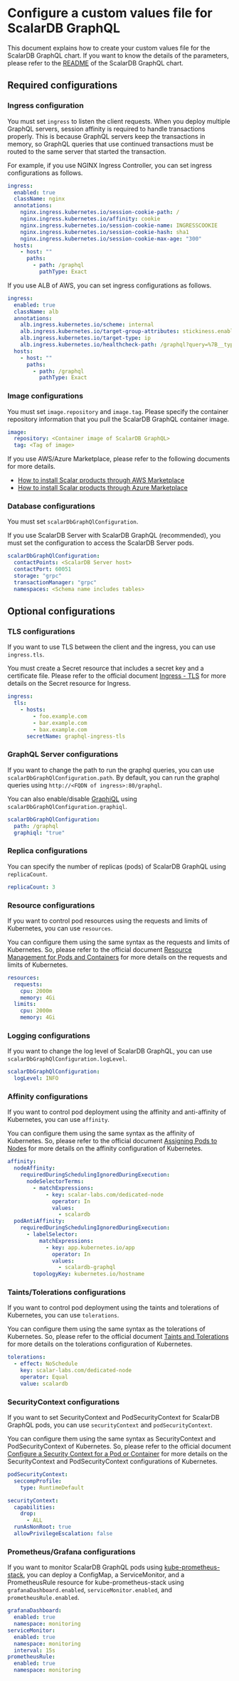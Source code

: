# Configure a custom values file for ScalarDB GraphQL

This document explains how to create your custom values file for the ScalarDB GraphQL chart. If you want to know the details of the parameters, please refer to the [README](https://github.com/scalar-labs/helm-charts/blob/main/charts/scalardb-graphql/README.md) of the ScalarDB GraphQL chart.

## Required configurations

### Ingress configuration

You must set `ingress` to listen the client requests. When you deploy multiple GraphQL servers, session affinity is required to handle transactions properly. This is because GraphQL servers keep the transactions in memory, so GraphQL queries that use continued transactions must be routed to the same server that started the transaction.

For example, if you use NGINX Ingress Controller, you can set ingress configurations as follows.

```yaml
ingress:
  enabled: true
  className: nginx
  annotations:
    nginx.ingress.kubernetes.io/session-cookie-path: /
    nginx.ingress.kubernetes.io/affinity: cookie
    nginx.ingress.kubernetes.io/session-cookie-name: INGRESSCOOKIE
    nginx.ingress.kubernetes.io/session-cookie-hash: sha1
    nginx.ingress.kubernetes.io/session-cookie-max-age: "300"
  hosts:
    - host: ""
      paths:
        - path: /graphql
          pathType: Exact
```

If you use ALB of AWS, you can set ingress configurations as follows.

```yaml
ingress:
  enabled: true
  className: alb
  annotations:
    alb.ingress.kubernetes.io/scheme: internal
    alb.ingress.kubernetes.io/target-group-attributes: stickiness.enabled=true,stickiness.lb_cookie.duration_seconds=60
    alb.ingress.kubernetes.io/target-type: ip
    alb.ingress.kubernetes.io/healthcheck-path: /graphql?query=%7B__typename%7D
  hosts:
    - host: ""
      paths:
        - path: /graphql
          pathType: Exact
```

### Image configurations

You must set `image.repository` and `image.tag`. Please specify the container repository information that you pull the ScalarDB GraphQL container image.

```yaml
image:
  repository: <Container image of ScalarDB GraphQL>
  tag: <Tag of image>
```

If you use AWS/Azure Marketplace, please refer to the following documents for more details.

* [How to install Scalar products through AWS Marketplace](https://github.com/scalar-labs/scalar-kubernetes/blob/master/docs/AwsMarketplaceGuide.md)
* [How to install Scalar products through Azure Marketplace](https://github.com/scalar-labs/scalar-kubernetes/blob/master/docs/AzureMarketplaceGuide.md)

### Database configurations

You must set `scalarDbGraphQlConfiguration`.

If you use ScalarDB Server with ScalarDB GraphQL (recommended), you must set the configuration to access the ScalarDB Server pods.

```yaml
scalarDbGraphQlConfiguration:
  contactPoints: <ScalarDB Server host>
  contactPort: 60051
  storage: "grpc"
  transactionManager: "grpc"
  namespaces: <Schema name includes tables>
```

## Optional configurations

### TLS configurations

If you want to use TLS between the client and the ingress, you can use `ingress.tls`.

You must create a Secret resource that includes a secret key and a certificate file. Please refer to the official document [Ingress - TLS](https://kubernetes.io/docs/concepts/services-networking/ingress/#tls) for more details on the Secret resource for Ingress.

```yaml
ingress:
  tls:
    - hosts:
        - foo.example.com
        - bar.example.com
        - bax.example.com
      secretName: graphql-ingress-tls
```

### GraphQL Server configurations

If you want to change the path to run the graphql queries, you can use `scalarDbGraphQlConfiguration.path`. By default, you can run the graphql queries using `http://<FQDN of ingress>:80/graphql`.

You can also enable/disable [GraphiQL](https://github.com/graphql/graphiql/tree/main/packages/graphiql) using `scalarDbGraphQlConfiguration.graphiql`.

```yaml
scalarDbGraphQlConfiguration:
  path: /graphql
  graphiql: "true"
```

### Replica configurations

You can specify the number of replicas (pods) of ScalarDB GraphQL using `replicaCount`.

```yaml
replicaCount: 3
```

### Resource configurations

If you want to control pod resources using the requests and limits of Kubernetes, you can use `resources`.

You can configure them using the same syntax as the requests and limits of Kubernetes. So, please refer to the official document [Resource Management for Pods and Containers](https://kubernetes.io/docs/concepts/configuration/manage-resources-containers/) for more details on the requests and limits of Kubernetes.

```yaml
resources:
  requests:
    cpu: 2000m
    memory: 4Gi
  limits:
    cpu: 2000m
    memory: 4Gi
```

### Logging configurations

If you want to change the log level of ScalarDB GraphQL, you can use `scalarDbGraphQlConfiguration.logLevel`.

```yaml
scalarDbGraphQlConfiguration:
  logLevel: INFO
```

### Affinity configurations

If you want to control pod deployment using the affinity and anti-affinity of Kubernetes, you can use `affinity`.

You can configure them using the same syntax as the affinity of Kubernetes. So, please refer to the official document [Assigning Pods to Nodes](https://kubernetes.io/docs/concepts/scheduling-eviction/assign-pod-node/) for more details on the affinity configuration of Kubernetes.

```yaml
affinity:
  nodeAffinity:
    requiredDuringSchedulingIgnoredDuringExecution:
      nodeSelectorTerms:
        - matchExpressions:
            - key: scalar-labs.com/dedicated-node
              operator: In
              values:
                - scalardb
  podAntiAffinity:
    requiredDuringSchedulingIgnoredDuringExecution:
      - labelSelector:
          matchExpressions:
            - key: app.kubernetes.io/app
              operator: In
              values:
                - scalardb-graphql
        topologyKey: kubernetes.io/hostname
```

### Taints/Tolerations configurations

If you want to control pod deployment using the taints and tolerations of Kubernetes, you can use `tolerations`.

You can configure them using the same syntax as the tolerations of Kubernetes. So, please refer to the official document [Taints and Tolerations](https://kubernetes.io/docs/concepts/scheduling-eviction/taint-and-toleration/) for more details on the tolerations configuration of Kubernetes.

```yaml
tolerations:
  - effect: NoSchedule
    key: scalar-labs.com/dedicated-node
    operator: Equal
    value: scalardb
```

### SecurityContext configurations

If you want to set SecurityContext and PodSecurityContext for ScalarDB GraphQL pods, you can use `securityContext` and `podSecurityContext`.

You can configure them using the same syntax as SecurityContext and PodSecurityContext of Kubernetes. So, please refer to the official document [Configure a Security Context for a Pod or Container](https://kubernetes.io/docs/tasks/configure-pod-container/security-context/) for more details on the SecurityContext and PodSecurityContext configurations of Kubernetes.

```yaml
podSecurityContext:
  seccompProfile:
    type: RuntimeDefault

securityContext:
  capabilities:
    drop:
      - ALL
  runAsNonRoot: true
  allowPrivilegeEscalation: false
```

### Prometheus/Grafana configurations

If you want to monitor ScalarDB GraphQL pods using [kube-prometheus-stack](https://github.com/prometheus-community/helm-charts/tree/main/charts/kube-prometheus-stack), you can deploy a ConfigMap, a ServiceMonitor, and a PrometheusRule resource for kube-prometheus-stack using `grafanaDashboard.enabled`, `serviceMonitor.enabled`, and `prometheusRule.enabled`.

```yaml
grafanaDashboard:
  enabled: true
  namespace: monitoring
serviceMonitor:
  enabled: true
  namespace: monitoring
  interval: 15s
prometheusRule:
  enabled: true
  namespace: monitoring
```
